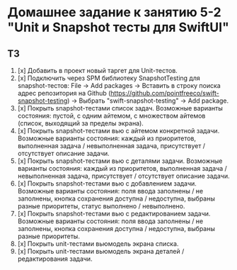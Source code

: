 # Домашнее задание к занятию 5-2 "Unit и Snapshot тесты для SwiftUI"

## ТЗ

1. [x] Добавить в проект новый таргет для Unit-тестов.
2. [x] Подключить через SPM библиотеку SnapshotTesting для snapshot-тестов: File -> Add packages -> Вставить в строку поиска адрес репозитория на Github (https://github.com/pointfreeco/swift-snapshot-testing) -> Выбрать "swift-snapshot-testing" -> Add package.
3. [x] Покрыть snapshot-тестами список задач. Возможные варианты состояния: пустой, с одним айтемом, с множеством айтемов (список, выходящий за пределы экрана).
4. [x] Покрыть snapshot-тестами вью с айтемом конкретной задачи. Возможные варианты состояния: каждый из приоритетов, выполненная задача / невыполненная задача, присутствует / отсутствует описание задачи.
5. [x] Покрыть snapshot-тестами вью с деталями задачи. Возможные варианты состояния: каждый из приоритетов, выполненная задача / невыполненная задача, присутствует / отсутствует описание задачи.
6. [x] Покрыть snapshot-тестами вью с добавлением задачи. Возможные варианты состояния: поля ввода заполнены / не заполнены, кнопка сохранения доступна / недоступна, выбраны разные приоритеты, статус выполнено / невыполнено.
7. [x] Покрыть snapshot-тестами вью с редактированием задачи. Возможные варианты состояния: поля ввода заполнены / не заполнены, кнопка сохранения доступна / недоступна, выбраны разные приоритеты.
8. [x] Покрыть unit-тестами вьюмодель экрана списка.
9. [x] Покрыть unit-тестами вьюмодель экрана деталей / редактирования задачи.
